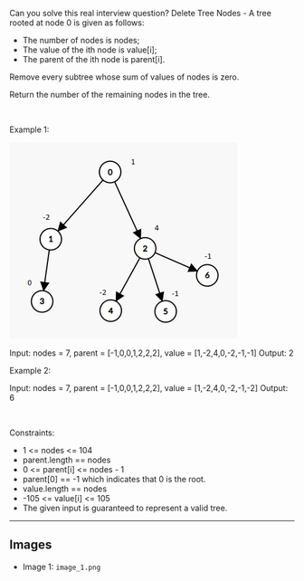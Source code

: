 Can you solve this real interview question? Delete Tree Nodes - A tree rooted at node 0 is given as follows:

 * The number of nodes is nodes;
 * The value of the ith node is value[i];
 * The parent of the ith node is parent[i].

Remove every subtree whose sum of values of nodes is zero.

Return the number of the remaining nodes in the tree.

 

Example 1:

![Example 1](./image_1.png)


Input: nodes = 7, parent = [-1,0,0,1,2,2,2], value = [1,-2,4,0,-2,-1,-1]
Output: 2


Example 2:


Input: nodes = 7, parent = [-1,0,0,1,2,2,2], value = [1,-2,4,0,-2,-1,-2]
Output: 6


 

Constraints:

 * 1 <= nodes <= 104
 * parent.length == nodes
 * 0 <= parent[i] <= nodes - 1
 * parent[0] == -1 which indicates that 0 is the root.
 * value.length == nodes
 * -105 <= value[i] <= 105
 * The given input is guaranteed to represent a valid tree.

---

## Images

- Image 1: `image_1.png`
